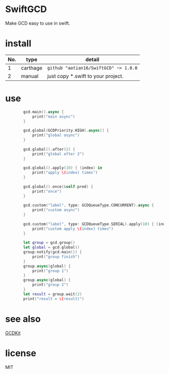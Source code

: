 # SwiftGCD
Make GCD easy to use in swift.

# install

| No.  | type     | detail                                |
| ---- | -------- | ------------------------------------- |
| 1    | carthage | `github "aotian16/SwiftGCD" ~> 1.0.0` |
| 2    | manual   | just copy *.swift to your project.    |

# use

```swift
		gcd.main().async { 
            print("main async")
        }
        
        gcd.global(GCDPriority.HIGH).async() {
            print("global async")
        }
        
        gcd.global().after(2) { 
            print("global after 2")
        }
        
        gcd.global().apply(10) { (index) in
            print("apply \(index) times")
        }
        
        gcd.global().once(&self.pred) { 
            print("once")
        }
        
        gcd.custom("label", type: GCDQueueType.CONCURRENT).async { 
            print("custom async")
        }
        
        gcd.custom("label", type: GCDQueueType.SERIAL).apply(10) { (index) in
            print("custom apply \(index) times")
        }
        
        let group = gcd.group()
        let global = gcd.global()
        group.notify(gcd.main()) { 
            print("group finish")
        }
        group.async(global) {
            print("group 1")
        }
        group.async(global) {
            print("group 2")
        }
        let result = group.wait(2)
        print("result = \(result)")
```

# see also

[GCDKit](https://github.com/JohnEstropia/GCDKit)

# license

MIT